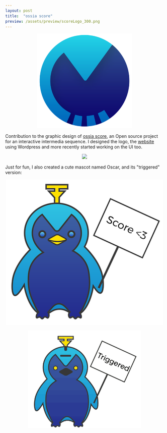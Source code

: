 ```yaml
---
layout: post
title:  "ossia score"
preview: /assets/preview/scoreLogo_300.png
---
```



<p align="center">
    <img src="/assets/scoreLogo.png" width="300"/>
</p>

Contribution to the graphic design of [ossia score](https://github.com/OSSIA/score), an Open source project for an interactive intermedia sequence. I designed the logo, the [website](https://ossia.io/) using Wordpress and more recently started working on the UI too.

<p align="center">
  <img src="https://raw.githubusercontent.com/OSSIA/score/master/Documentation/score.png"/>
</p>

Just for fun, I also created a cute mascot named Oscar, and its "triggered" version: 

<p align="center">
  <img src="/assets/scoreFun.png"/>
</p>


<p align="center">
  <img src="/assets/oscar_triggered_loop.gif" />
</p>

